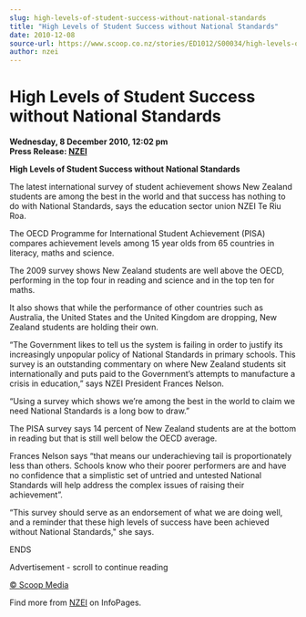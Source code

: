 ```yaml
---
slug: high-levels-of-student-success-without-national-standards
title: "High Levels of Student Success without National Standards"
date: 2010-12-08
source-url: https://www.scoop.co.nz/stories/ED1012/S00034/high-levels-of-student-success-without-national-standards.htm
author: nzei
---
```

High Levels of Student Success without National Standards
=========================================================

**Wednesday, 8 December 2010, 12:02 pm**  
**Press Release: [NZEI](https://info.scoop.co.nz/NZEI)**

**High Levels of Student Success without National Standards**

The latest international survey of student achievement shows New Zealand students are among the best in the world and that success has nothing to do with National Standards, says the education sector union NZEI Te Riu Roa.

The OECD Programme for International Student Achievement (PISA) compares achievement levels among 15 year olds from 65 countries in literacy, maths and science.

The 2009 survey shows New Zealand students are well above the OECD, performing in the top four in reading and science and in the top ten for maths.

It also shows that while the performance of other countries such as Australia, the United States and the United Kingdom are dropping, New Zealand students are holding their own.

“The Government likes to tell us the system is failing in order to justify its increasingly unpopular policy of National Standards in primary schools. This survey is an outstanding commentary on where New Zealand students sit internationally and puts paid to the Government’s attempts to manufacture a crisis in education,” says NZEI President Frances Nelson.

“Using a survey which shows we’re among the best in the world to claim we need National Standards is a long bow to draw.”

The PISA survey says 14 percent of New Zealand students are at the bottom in reading but that is still well below the OECD average.

Frances Nelson says “that means our underachieving tail is proportionately less than others. Schools know who their poorer performers are and have no confidence that a simplistic set of untried and untested National Standards will help address the complex issues of raising their achievement”.

“This survey should serve as an endorsement of what we are doing well, and a reminder that these high levels of success have been achieved without National Standards," she says.

ENDS  

Advertisement - scroll to continue reading





[© Scoop Media](http://www.scoop.co.nz/about/terms.html)

Find more from [NZEI](https://info.scoop.co.nz/NZEI) on InfoPages.